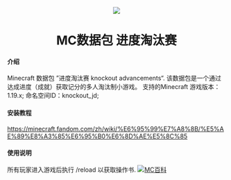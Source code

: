 <p align="center"><img src=https://patchwiki.biligame.com/images/mc/4/42/7czfrexl0f9i1w49q9uh7o90j07dmt2.png?format=original"></p>

<h1 align="center">MC数据包 进度淘汰赛  <br>

#### 介绍
Minecraft 数据包 ”进度淘汰赛 knockout advancements“.
该数据包是一个通过达成进度（成就）获取记分的多人淘汰制小游戏。
支持的Minecraft 游戏版本：1.19.x;
命名空间ID：knockout_jd;

#### 安装教程

https://minecraft.fandom.com/zh/wiki/%E6%95%99%E7%A8%8B/%E5%AE%89%E8%A3%85%E6%95%B0%E6%8D%AE%E5%8C%85

#### 使用说明

所有玩家进入游戏后执行 /reload 以获取操作书.
<a href="https://www.mcmod.cn/class/8599.html"><img src="https://patchwiki.biligame.com/images/mc/6/6a/0erh9drxu99oxgl0khqn5c3e0hb29c1.gif" alt="MC百科"></a>
